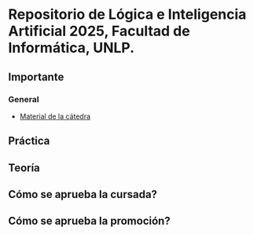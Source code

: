 # Repositorio de Lógica e Inteligencia Artificial 2025, Facultad de Informática, UNLP.

## Importante

### General

- [Material de la cátedra](https://ideas.info.unlp.edu.ar/logica-e-inteligencia-artificial/Communication/Board/View/show?idCourseTool=b6baef25-ef8e-41e1-9419-8086a6335278)

## Práctica

## Teoría

## Cómo se aprueba la cursada?

## Cómo se aprueba la promoción?
